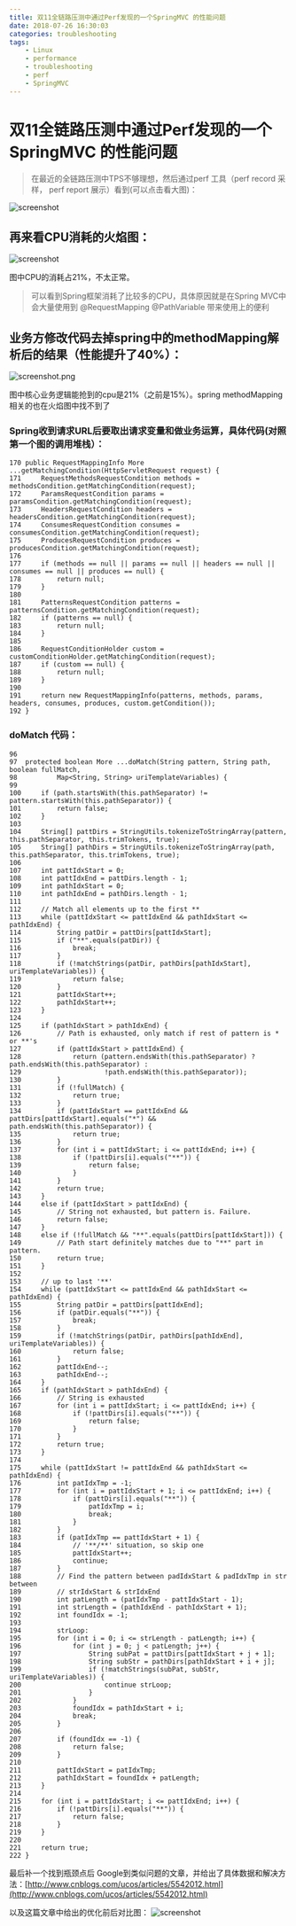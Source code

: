 ```yaml
---
title: 双11全链路压测中通过Perf发现的一个SpringMVC 的性能问题
date: 2018-07-26 16:30:03
categories: troubleshooting
tags:
    - Linux
    - performance
    - troubleshooting
    - perf
    - SpringMVC
---
```

# 双11全链路压测中通过Perf发现的一个SpringMVC 的性能问题

> 在最近的全链路压测中TPS不够理想，然后通过perf 工具（perf record 采样， perf report 展示）看到(可以点击看大图)：


![screenshot](https://plantegg.oss-cn-beijing.aliyuncs.com/images/oss/b5610fa7e994b1e4578d38347a1478a7)


## 再来看CPU消耗的火焰图：

![screenshot](https://plantegg.oss-cn-beijing.aliyuncs.com/images/oss/d228b47200f56fbbf5aadf0da56cbf15)

图中CPU的消耗占21%，不太正常。

> 可以看到Spring框架消耗了比较多的CPU，具体原因就是在Spring MVC中会大量使用到 
@RequestMapping
@PathVariable
带来使用上的便利

## 业务方修改代码去掉spring中的methodMapping解析后的结果（性能提升了40%）：
![screenshot.png](https://plantegg.oss-cn-beijing.aliyuncs.com/images/oss/a97e6f1da93173055b1385eebba8e327.png)

图中核心业务逻辑能抢到的cpu是21%（之前是15%）。spring methodMapping相关的也在火焰图中找不到了


### Spring收到请求URL后要取出请求变量和做业务运算，具体代码(对照第一个图的调用堆栈）：

```
170	public RequestMappingInfo More ...getMatchingCondition(HttpServletRequest request) {
171		RequestMethodsRequestCondition methods = methodsCondition.getMatchingCondition(request);
172		ParamsRequestCondition params = paramsCondition.getMatchingCondition(request);
173		HeadersRequestCondition headers = headersCondition.getMatchingCondition(request);
174		ConsumesRequestCondition consumes = consumesCondition.getMatchingCondition(request);
175		ProducesRequestCondition produces = producesCondition.getMatchingCondition(request);
176
177		if (methods == null || params == null || headers == null || consumes == null || produces == null) {
178			return null;
179		}
180
181		PatternsRequestCondition patterns = patternsCondition.getMatchingCondition(request);
182		if (patterns == null) {
183			return null;
184		}
185
186		RequestConditionHolder custom = customConditionHolder.getMatchingCondition(request);
187		if (custom == null) {
188			return null;
189		}
190
191		return new RequestMappingInfo(patterns, methods, params, headers, consumes, produces, custom.getCondition());
192	}
```

### doMatch 代码：

```
96 
97 	protected boolean More ...doMatch(String pattern, String path, boolean fullMatch,
98 			Map<String, String> uriTemplateVariables) {
99 
100		if (path.startsWith(this.pathSeparator) != pattern.startsWith(this.pathSeparator)) {
101			return false;
102		}
103
104		String[] pattDirs = StringUtils.tokenizeToStringArray(pattern, this.pathSeparator, this.trimTokens, true);
105		String[] pathDirs = StringUtils.tokenizeToStringArray(path, this.pathSeparator, this.trimTokens, true);
106
107		int pattIdxStart = 0;
108		int pattIdxEnd = pattDirs.length - 1;
109		int pathIdxStart = 0;
110		int pathIdxEnd = pathDirs.length - 1;
111
112		// Match all elements up to the first **
113		while (pattIdxStart <= pattIdxEnd && pathIdxStart <= pathIdxEnd) {
114			String patDir = pattDirs[pattIdxStart];
115			if ("**".equals(patDir)) {
116				break;
117			}
118			if (!matchStrings(patDir, pathDirs[pathIdxStart], uriTemplateVariables)) {
119				return false;
120			}
121			pattIdxStart++;
122			pathIdxStart++;
123		}
124
125		if (pathIdxStart > pathIdxEnd) {
126			// Path is exhausted, only match if rest of pattern is * or **'s
127			if (pattIdxStart > pattIdxEnd) {
128				return (pattern.endsWith(this.pathSeparator) ? path.endsWith(this.pathSeparator) :
129						!path.endsWith(this.pathSeparator));
130			}
131			if (!fullMatch) {
132				return true;
133			}
134			if (pattIdxStart == pattIdxEnd && pattDirs[pattIdxStart].equals("*") && path.endsWith(this.pathSeparator)) {
135				return true;
136			}
137			for (int i = pattIdxStart; i <= pattIdxEnd; i++) {
138				if (!pattDirs[i].equals("**")) {
139					return false;
140				}
141			}
142			return true;
143		}
144		else if (pattIdxStart > pattIdxEnd) {
145			// String not exhausted, but pattern is. Failure.
146			return false;
147		}
148		else if (!fullMatch && "**".equals(pattDirs[pattIdxStart])) {
149			// Path start definitely matches due to "**" part in pattern.
150			return true;
151		}
152
153		// up to last '**'
154		while (pattIdxStart <= pattIdxEnd && pathIdxStart <= pathIdxEnd) {
155			String patDir = pattDirs[pattIdxEnd];
156			if (patDir.equals("**")) {
157				break;
158			}
159			if (!matchStrings(patDir, pathDirs[pathIdxEnd], uriTemplateVariables)) {
160				return false;
161			}
162			pattIdxEnd--;
163			pathIdxEnd--;
164		}
165		if (pathIdxStart > pathIdxEnd) {
166			// String is exhausted
167			for (int i = pattIdxStart; i <= pattIdxEnd; i++) {
168				if (!pattDirs[i].equals("**")) {
169					return false;
170				}
171			}
172			return true;
173		}
174
175		while (pattIdxStart != pattIdxEnd && pathIdxStart <= pathIdxEnd) {
176			int patIdxTmp = -1;
177			for (int i = pattIdxStart + 1; i <= pattIdxEnd; i++) {
178				if (pattDirs[i].equals("**")) {
179					patIdxTmp = i;
180					break;
181				}
182			}
183			if (patIdxTmp == pattIdxStart + 1) {
184				// '**/**' situation, so skip one
185				pattIdxStart++;
186				continue;
187			}
188			// Find the pattern between padIdxStart & padIdxTmp in str between
189			// strIdxStart & strIdxEnd
190			int patLength = (patIdxTmp - pattIdxStart - 1);
191			int strLength = (pathIdxEnd - pathIdxStart + 1);
192			int foundIdx = -1;
193
194			strLoop:
195			for (int i = 0; i <= strLength - patLength; i++) {
196				for (int j = 0; j < patLength; j++) {
197					String subPat = pattDirs[pattIdxStart + j + 1];
198					String subStr = pathDirs[pathIdxStart + i + j];
199					if (!matchStrings(subPat, subStr, uriTemplateVariables)) {
200						continue strLoop;
201					}
202				}
203				foundIdx = pathIdxStart + i;
204				break;
205			}
206
207			if (foundIdx == -1) {
208				return false;
209			}
210
211			pattIdxStart = patIdxTmp;
212			pathIdxStart = foundIdx + patLength;
213		}
214
215		for (int i = pattIdxStart; i <= pattIdxEnd; i++) {
216			if (!pattDirs[i].equals("**")) {
217				return false;
218			}
219		}
220
221		return true;
222	}
```

最后补一个找到瓶颈点后 Google到类似问题的文章，并给出了具体数据和解决方法：[http://www.cnblogs.com/ucos/articles/5542012.html](http://www.cnblogs.com/ucos/articles/5542012.html)

以及这篇文章中给出的优化前后对比图：
![screenshot](https://plantegg.oss-cn-beijing.aliyuncs.com/images/oss/3c61ad759ae5f44bbb2a24e4714c2ee8)

